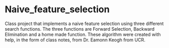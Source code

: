 # Naive_feature_selection
Class project that implements a naive feature selection using three different search functions. The three functions are Forward Selection, 
Backward Elimination and a home made function. These algorithm were created with help, in the form of class notes, from Dr. Eamonn 
Keogh from UCR.
